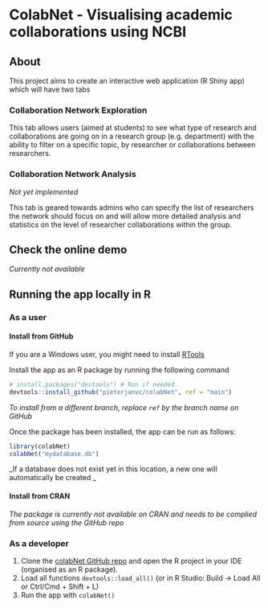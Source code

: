 # ColabNet - Visualising academic collaborations using NCBI

## About

This project aims to create an interactive web application (R Shiny app) which
will have two tabs

### Collaboration Network Exploration

This tab allows users (aimed at students) to see what type of research and
collaborations are going on in a research group (e.g. department) with the
ability to filter on a specific topic, by researcher or collaborations between
researchers.

### Collaboration Network Analysis

_Not yet implemented_

This tab is geared towards admins who can specify the list of researchers the
network should focus on and will allow more detailed analysis and statistics on
the level of researcher collaborations within the group.

## Check the online demo

_Currently not available_

## Running the app locally in R

### As a user

#### Install from GitHub

If you are a Windows user, you might need to install
[RTools](https://cran.r-project.org/bin/windows/Rtools/)

Install the app as an R package by running the following command

```r
# install.packages("devtools") # Run if needed
devtools::install_github("pieterjanvc/colabNet", ref = "main")
```

_To install from a different branch, replace `ref` by the branch name on GitHub_

Once the package has been installed, the app can be run as follows:

```r
library(colabNet)
colabNet("mydatabase.db")
```

_If a database does not exist yet in this location, a new one will automatically
be created _

#### Install from CRAN

_The package is currently not available on CRAN and needs to be complied from
source using the GitHub repo_

### As a developer

1. Clone the [colabNet GitHub repo](https://github.com/pieterjanvc/colabNet.git)
   and open the R project in your IDE (organised as an R package).
2. Load all functions `devtools::load_all()` (or in R Studio: Build -> Load All
   or Ctrl/Cmd + Shift + L)
3. Run the app with `colabNet()`
